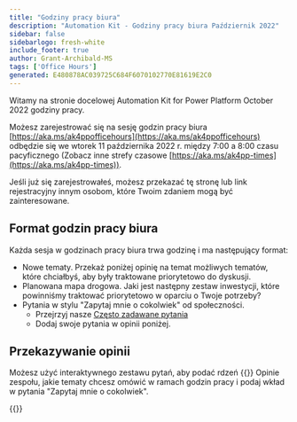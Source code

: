 ```yaml
---
title: "Godziny pracy biura"
description: "Automation Kit - Godziny pracy biura Październik 2022"
sidebar: false
sidebarlogo: fresh-white
include_footer: true
author: Grant-Archibald-MS
tags: ['Office Hours']
generated: E480878AC039725C684F6070102770E81619E2C0
---
```


Witamy na stronie docelowej Automation Kit for Power Platform October 2022 godziny pracy.

Możesz zarejestrować się na sesję godzin pracy biura [https://aka.ms/ak4ppofficehours](https://aka.ms/ak4ppofficehours) odbędzie się we wtorek 11 października 2022 r. między 7:00 a 8:00 czasu pacyficznego (Zobacz inne strefy czasowe [https://aka.ms/ak4pp-times](https://aka.ms/ak4pp-times)).

Jeśli już się zarejestrowałeś, możesz przekazać tę stronę lub link rejestracyjny innym osobom, które Twoim zdaniem mogą być zainteresowane.

## Format godzin pracy biura

Każda sesja w godzinach pracy biura trwa godzinę i ma następujący format:

- Nowe tematy. Przekaż poniżej opinię na temat możliwych tematów, które chciałbyś, aby były traktowane priorytetowo do dyskusji.
- Planowana mapa drogowa. Jaki jest następny zestaw inwestycji, które powinniśmy traktować priorytetowo w oparciu o Twoje potrzeby?
- Pytania w stylu "Zapytaj mnie o cokolwiek" od społeczności.
    - Przejrzyj nasze [Często zadawane pytania](/pl/frequently-asked-questions)
    - Dodaj swoje pytania w opinii poniżej.

## Przekazywanie opinii

Możesz użyć interaktywnego zestawu pytań, aby podać rdzeń {{<product-name>}} Opinie zespołu, jakie tematy chcesz omówić w ramach godzin pracy i podaj wkład w pytania "Zapytaj mnie o cokolwiek".

{{<questions name="/content/pl/office-hours/october-2022.json" completed="Dziękujemy za wypełnienie opinii" showNavigationButtons="false" locale="pl">}}

